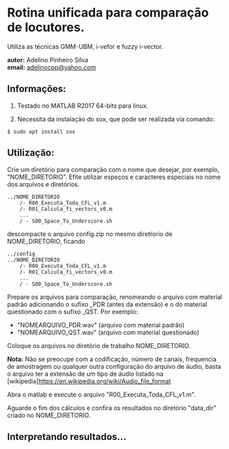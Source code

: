 # Rotina unificada para comparação de locutores.

Utiliza as técnicas GMM-UBM, i-vefor e fuzzy i-vector.

__autor:__ Adelino Pinheiro Silva\
__email:__ adelinocpp@yahoo.com

## Informações: 

1. Testado no MATLAB R2017 64-bits para linux.

2. Necessita da instalação do sox, que pode ser realizada via comando:

```console
$ sudo apt install sox
```
## Utilização:

Crie um diretório para comparação com o nome que desejar, por exemplo, "NOME_DIRETORIO". Efite utilizar espeços e caracteres especiais no nome dos arquivos e diretórios.

```
../NOME_DIRETORIO
    /- R00_Executa_Toda_CFL_v1.m
    /- R01_Calcula_fi_vectors_v0.m
    ...
    / - S00_Space_To_Underscore.sh
```

descompacte o arquivo config.zip no mesmo diretŕorio de NOME_DIRETORIO, ficando
```
../config
../NOME_DIRETORIO
    /- R00_Executa_Toda_CFL_v1.m
    /- R01_Calcula_fi_vectors_v0.m
    ...
    / - S00_Space_To_Underscore.sh
```

Prepare os arquivos para comparação, renomeando o arquivo com material padrão adicionando o sufixo _PDR (antes da extensão) e o do material questionado com o sufixo _QST. Por exemplo:

* "NOMEARQUIVO_PDR.wav" (arquivo com material padrão)
* "NOMEARQUIVO_QST.wav" (arquivo com material questionado)

Coloque os arquivos no diretório de trabalho NOME_DIRETORIO. 

__Nota:__ Não se preocupe com a codificação, número de canais, frequencia de amostragem ou qualquer outra configuração do arquivo de áudio, basta o arquivo ter a extensão de um tipo de áudio listado na [wikipedia]<https://en.wikipedia.org/wiki/Audio_file_format>

Abra o matlab e execute o arquivo "R00_Executa_Toda_CFL_v1.m".

Aguarde o fim dos cálculos e confira os resultados no diretório "data_dir" criado no NOME_DIRETORIO.

## Interpretando resultados...
